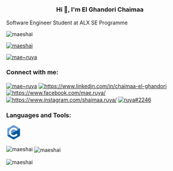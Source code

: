<h1 align="center">
<h3 align="center">Hi 👋, I'm El Ghandori Chaimaa</h1> Software Engineer Student at ALX SE Programme</h3>

<p align="left"> <img src="https://komarev.com/ghpvc/?username=maeshai&label=Profile%20views&color=0e75b6&style=flat" alt="maeshai" /> </p>

<p align="left"> <a href="https://github.com/ryo-ma/github-profile-trophy"><img src="https://github-profile-trophy.vercel.app/?username=maeshai" alt="maeshai" /></a> </p>

<p align="left"> <a href="https://twitter.com/mae~ruya" target="blank"><img src="https://img.shields.io/twitter/follow/mae~ruya?logo=twitter&style=for-the-badge" alt="mae~ruya" /></a> </p>

<h3 align="left">Connect with me:</h3>
<p align="left">
<a href="https://twitter.com/mae~ruya" target="blank"><img align="center" src="https://raw.githubusercontent.com/rahuldkjain/github-profile-readme-generator/master/src/images/icons/Social/twitter.svg" alt="mae~ruya" height="30" width="40" /></a>
<a href="https://linkedin.com/in/https://www.linkedin.com/in/chaimaa-el-ghandori" target="blank"><img align="center" src="https://raw.githubusercontent.com/rahuldkjain/github-profile-readme-generator/master/src/images/icons/Social/linked-in-alt.svg" alt="https://www.linkedin.com/in/chaimaa-el-ghandori" height="30" width="40" /></a>
<a href="https://fb.com/https://www.facebook.com/mae.ruya/" target="blank"><img align="center" src="https://raw.githubusercontent.com/rahuldkjain/github-profile-readme-generator/master/src/images/icons/Social/facebook.svg" alt="https://www.facebook.com/mae.ruya/" height="30" width="40" /></a>
<a href="https://instagram.com/https://www.instagram.com/shaimaa.ruya/" target="blank"><img align="center" src="https://raw.githubusercontent.com/rahuldkjain/github-profile-readme-generator/master/src/images/icons/Social/instagram.svg" alt="https://www.instagram.com/shaimaa.ruya/" height="30" width="40" /></a>
<a href="https://discord.gg/ruya#2246" target="blank"><img align="center" src="https://raw.githubusercontent.com/rahuldkjain/github-profile-readme-generator/master/src/images/icons/Social/discord.svg" alt="ruya#2246" height="30" width="40" /></a>
</p>

<h3 align="left">Languages and Tools:</h3>
<p align="left"> <a href="https://www.cprogramming.com/" target="_blank" rel="noreferrer"> <img src="https://raw.githubusercontent.com/devicons/devicon/master/icons/c/c-original.svg" alt="c" width="40" height="40"/> </a> </p>

<p><img align="left" src="https://github-readme-stats.vercel.app/api/top-langs?username=maeshai&show_icons=true&locale=en&layout=compact" alt="maeshai" /></p>

<p>&nbsp;<img align="center" src="https://github-readme-stats.vercel.app/api?username=maeshai&show_icons=true&locale=en" alt="maeshai" /></p>

<p><img align="center" src="https://github-readme-streak-stats.herokuapp.com/?user=maeshai&" alt="maeshai" /></p>
